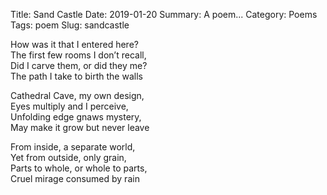 Title: Sand Castle
Date: 2019-01-20
Summary: A poem...
Category: Poems
Tags: poem
Slug: sandcastle

How was it that I entered here?  
The first few rooms I don’t recall,  
Did I carve them, or did they me?  
The path I take to birth the walls  
  
Cathedral Cave, my own design,  
Eyes multiply and I perceive,  
Unfolding edge gnaws mystery,  
May make it grow but never leave  
  
From inside, a separate world,  
Yet from outside, only grain,  
Parts to whole, or whole to parts,  
Cruel mirage consumed by rain  
